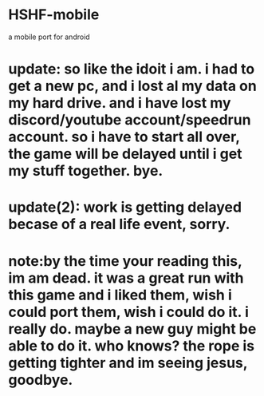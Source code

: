 # HSHF-mobile
a mobile port for android
# update: so like the idoit i am. i had to get a new pc, and i lost al my data on my hard drive. and i have lost my discord/youtube account/speedrun account. so i have to start all over, the game will be delayed until i get my stuff together. bye.
# update(2): work is getting delayed becase of a real life event, sorry.
# note:by the time your reading this, im am dead. it was a great run with this game and i liked them, wish i could port them, wish i could do it. i really do. maybe a new guy might be able to do it. who knows? the rope is getting tighter and im seeing jesus, goodbye.
